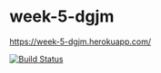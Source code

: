# week-5-dgjm
https://week-5-dgjm.herokuapp.com/

[![Build Status](https://travis-ci.org/fac-17/week-5-dgjm.svg?branch=master)](https://travis-ci.org/fac-17/week-5-dgjm)
